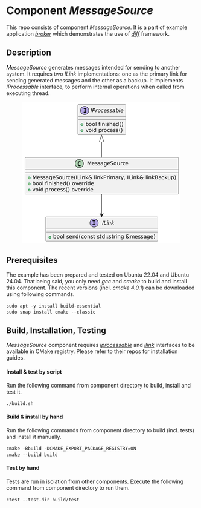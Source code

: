# Component *MessageSource*
This repo consists of component *MessageSource*. It is a part of example application *[broker](https://github.com/slawomir-niespodziany/diff_broker)* which demonstrates the use of *[diff](https://github.com/slawomir-niespodziany/diff)* framework. 

## Description
*MessageSource* generates messages intended for sending to another system. It requires two *ILink* implementations: one as the primary link for sending generated messages and the other as a backup. It implements *IProcessable* interface, to perform internal operations when called from executing thread.

<p align="center"><a href="include/MessageSource.h"><img src="img/MessageSource.png" alt="MessageSource interface"/></a></p>

## Prerequisites
The example has been prepared and tested on Ubuntu 22.04 and Ubuntu 24.04. That being said, you only need *gcc* and *cmake* to build and install this component. The recent versions (incl. *cmake 4.0.1*) can be downloaded using following commands. 
```
sudo apt -y install build-essential
sudo snap install cmake --classic
```

## Build, Installation, Testing
*MessageSource* component requires *[iprocessable](https://github.com/slawomir-niespodziany/diff_broker_iprocessable)* and *[ilink](https://github.com/slawomir-niespodziany/diff_broker_ilink)* interfaces to be available in CMake registry. Please refer to their repos for installation guides.

#### Install & test by script
Run the following command from component directory to build, install and test it.
```
./build.sh
```

#### Build & install by hand
Run the following commands from component directory to build (incl. tests) and install it manually. 
```
cmake -Bbuild -DCMAKE_EXPORT_PACKAGE_REGISTRY=ON
cmake --build build
```

#### Test by hand
Tests are run in isolation from other components. Execute the following command from component directory to run them.
```
ctest --test-dir build/test
```
